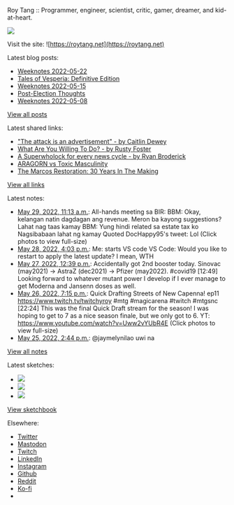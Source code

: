 Roy Tang :: Programmer, engineer, scientist, critic, gamer, dreamer, and kid-at-heart.

![](https://roytang.net/static/img/profile.jpg)

Visit the site: ![https://roytang.net](https://roytang.net)

Latest blog posts:

- [Weeknotes 2022-05-22](https://roytang.net/2022/05/weeknotes-05-22/)
- [Tales of Vesperia: Definitive Edition](https://roytang.net/2022/05/tales-of-vesperia/)
- [Weeknotes 2022-05-15](https://roytang.net/2022/05/weeknotes-05-15/)
- [Post-Election Thoughts](https://roytang.net/2022/05/post-election-thoughts/)
- [Weeknotes 2022-05-08](https://roytang.net/2022/05/weeknotes-05-08/)

[View all posts](https://roytang.net/blog)

Latest shared links:

- [&quot;The attack is an advertisement&quot;  - by Caitlin Dewey](https://roytang.net/2022/05/6945abbc9a5984a842472f8a75337293/)
- [What Are You Willing To Do? - by Rusty Foster](https://roytang.net/2022/05/7bddede0fb4b64ac773c5bdee7dd989b/)
- [A Superwholock for every news cycle - by Ryan Broderick](https://roytang.net/2022/05/075d6b1adea6c2b8db644a1aa56c14db/)
- [ARAGORN vs Toxic Masculinity](https://roytang.net/2022/05/dd78429e8f4440aad8f2aa7741bda8c0/)
- [The Marcos Restoration: 30 Years In The Making](https://roytang.net/2022/05/f6fb9e13f0a9e60ac7c9d2396cb22531/)

[View all links](https://roytang.net/links)

Latest notes:

- [May 29, 2022, 11:13 a.m.](https://roytang.net/2022/05/1530749116178804737/): All-hands meeting sa BIR: BBM: Okay, kelangan natin dagdagan ang revenue. Meron ba kayong suggestions? Lahat nag taas kamay BBM: Yung hindi related sa estate tax ko Nagsibabaan lahat ng kamay Quoted DocHappy95&#x27;s tweet: Lol (Click photos to view full-size)
- [May 28, 2022, 4:03 p.m.](https://roytang.net/2022/05/d4cd7ac33453e70650f489949fd39108/): Me: starts VS code VS Code: Would you like to restart to apply the latest update? I mean, WTH
- [May 27, 2022, 12:39 p.m.](https://roytang.net/2022/05/1530046129353543680/): Accidentally got 2nd booster today. Sinovac (may2021) -&gt; AstraZ (dec2021) -&gt; Pfizer (may2022). #covid19 [12:49] Looking forward to whatever mutant power I develop if I ever manage to get Moderna and Jansenn doses as well.
- [May 26, 2022, 7:15 p.m.](https://roytang.net/2022/05/1529783287018885120/): Quick Drafting Streets of New Capenna! ep11 https://www.twitch.tv/twitchyroy #mtg #magicarena #twitch #mtgsnc [22:24] This was the final Quick Draft stream for the season! I was hoping to get to 7 as a nice season finale, but we only got to 6. YT: https://www.youtube.com/watch?v=Uww2vYUbR4E (Click photos to view full-size)
- [May 25, 2022, 2:44 p.m.](https://roytang.net/2022/05/1529352792057335808/): @jaymelynilao uwi na

[View all notes](https://roytang.net/notes)

Latest sketches:


- ![](https://roytang.net/media/cache/eb/6d/eb6d42690e16874c36049dccfd32b06d.jpg)
- ![](https://roytang.net/media/cache/6c/d5/6cd5b41f73d41026b3f65beeac28a6af.jpg)
- ![](https://roytang.net/media/cache/e5/da/e5da975ee2fed5a25dba802aa7d5ad1c.jpg)

[View sketchbook](https://roytang.net/albums/sketchbook)


Elsewhere:

- [Twitter](https://twitter.com/roytang)
- [Mastodon](https://mastodon.technology/@roytang)
- [Twitch](https://twitch.tv/twitchyroy)
- [LinkedIn](https://www.linkedin.com/in/roytang)
- [Instagram](https://instagram.com/roytang0400)
- [Github](https://github.com/roytang)
- [Reddit](https://reddit.com/u/hungryroy)
- [Ko-fi](https://ko-fi.com/roytang)
- [](mailto:hello@roytang.net)